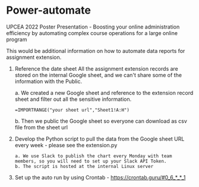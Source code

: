 # Power-automate
UPCEA 2022 Poster Presentation - Boosting your online administration efficiency by automating complex course operations for a large online program

This would be additional information on how to automate data reports for assignment extension.


1. Reference the date sheet
All the assignment extension records are stored on the internal Google sheet, and we can't share some of the information with the Public. 

      a. We created a new Google sheet and reference to the extension record sheet and filter out all the sensitive information. 

       =IMPORTRANGE("your sheet url","Sheet1!A:H")

      b. Then we public the Google sheet so everyone can download as csv file from the sheet url
  
  
  
 2. Develop the Python script to pull the data from the Google sheet URL every week - please see the extension.py
 
        a. We use Slack to publish the chart every Monday with team members, so you will need to set up your Slack API Token.
        b. The script is hosted at the internal Linux server


 3. Set up the auto run by using Crontab - https://crontab.guru/#0_6_*_*_1

